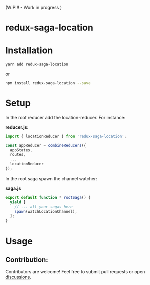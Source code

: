 (WIP!!! - Work in progress )

# redux-saga-location

# Installation

```bash
yarn add redux-saga-location
```
or
```bash
npm install redux-saga-location --save
```

# Setup

In the root reducer add the location-reducer. For instance:

**reducer.js:**

```javascript
import { locationReducer } from 'redux-saga-location';

const appReducer = combineReducers({
  appStates,
  routes,
  ...
  locationReducer
});
```

In the root saga spawn the channel watcher:

**saga.js**

```javascript
export default function * rootSaga() {
  yield [
    // ... all your sagas here
    spawn(watchLocationChannel),
  ];
}
```

# Usage


## Contribution:

Contributors are welcome! Feel free to submit pull requests or open [discussions](https://github.com/itinance/redux-saga-rn-alert/issues).
